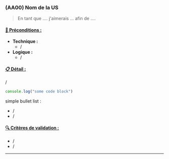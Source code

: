 <!--us-->
<!--title-->
### (AA00) Nom de la US
<!--/title-->
<!--description-->
> En tant que .... j'aimerais ... afin de .... 

#### <u>📌 Préconditions :</u>
- **Technique :**
  <!--checklist: "📌 Préconditions technique"-->
  - /
  <!--/checklist-->
- **Logique :**
  - /

#### <u>📋 Détail :</u>
/

```js
console.log("some code block")
```

simple bullet list : 

- /
- /

#### <u>🔍 Critères de validation :</u>
  <!--checklist: "🔍 Critères de validation"-->
  - /
  - /
  <!--/checklist-->

<!--/description-->
<!--/us-->

---

